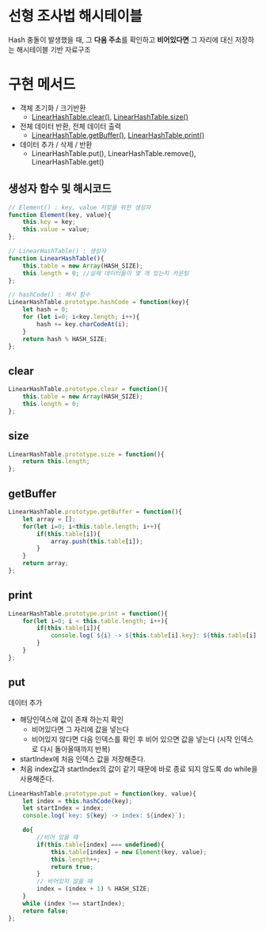 # 선형 조사법 해시테이블
Hash 충돌이 발생했을 때, 그 **다음 주소**를 확인하고 **비어있다면** 그 자리에 대신 저장하는 해시테이블 기반 자료구조

# 구현 메서드
- 객체 초기화 / 크기반환
    - [LinearHashTable.clear()](#clear), [LinearHashTable.size()](#size)
- 전체 데이터 반환, 전체 데이터 출력
    - [LinearHashTable.getBuffer()](#getbuffer), [LinearHashTable.print()](#print)
- 데이터 추가 / 삭제 / 반환
    - LinearHashTable.put(), LinearHashTable.remove(), LinearHashTable.get()

## 생성자 함수 및 해시코드
```javascript
// Element() : key, value 저장을 위한 생성자 
function Element(key, value){
    this.key = key;
    this.value = value;
};

// LinearHashTable() : 생성자
function LinearHashTable(){
    this.table = new Array(HASH_SIZE);
    this.length = 0; //실제 데이터들이 몇 개 있는지 카운팅 
};

// hashCode() : 해시 함수
LinearHashTable.prototype.hashCode = function(key){
    let hash = 0;
    for (let i=0; i<key.length; i++){
        hash += key.charCodeAt(i);
    }
    return hash % HASH_SIZE;
};
```

## clear
```javascript
LinearHashTable.prototype.clear = function(){
    this.table = new Array(HASH_SIZE);
    this.length = 0;
};
```
## size
```javascript
LinearHashTable.prototype.size = function(){
    return this.length;
};
```
## getBuffer
```javascript
LinearHashTable.prototype.getBuffer = function(){
    let array = [];
    for(let i=0; i<this.table.length; i++){
        if(this.table[i]){
            array.push(this.table[i]);
        }
    }
    return array;
};
```

## print
```javascript
LinearHashTable.prototype.print = function(){
    for(let i=0; i < this.table.length; i++){
        if(this.table[i]){
            console.log(`${i} -> ${this.table[i].key}: ${this.table[i].value}`)
        }
    }
};
```
## put
데이터 추가
-  해당인덱스에 값이 존재 하는지 확인
    - 비어있다면 그 자리에 값을 넣는다
    - 비어있지 않다면 다음 인덱스를 확인 후 비어 있으면 값을 넣는다 (시작 인덱스로 다시 돌아올때까지 반복)
- startIndex에 처음 인덱스 값을 저장해준다.
- 처음 index값과 startIndex의 값이 같기 때문에 바로 종료 되지 않도록 do while을 사용해준다.
```javascript
LinearHashTable.prototype.put = function(key, value){
    let index = this.hashCode(key);
    let startIndex = index;
    console.log(`key: ${key} -> index: ${index}`);

    do{
        //비어 있을 때
        if(this.table[index] === undefined){
            this.table[index] = new Element(key, value);
            this.length++;
            return true;
        }
        // 비어있지 않을 때
        index = (index + 1) % HASH_SIZE;
    }   
    while (index !== startIndex);
    return false;
};
```